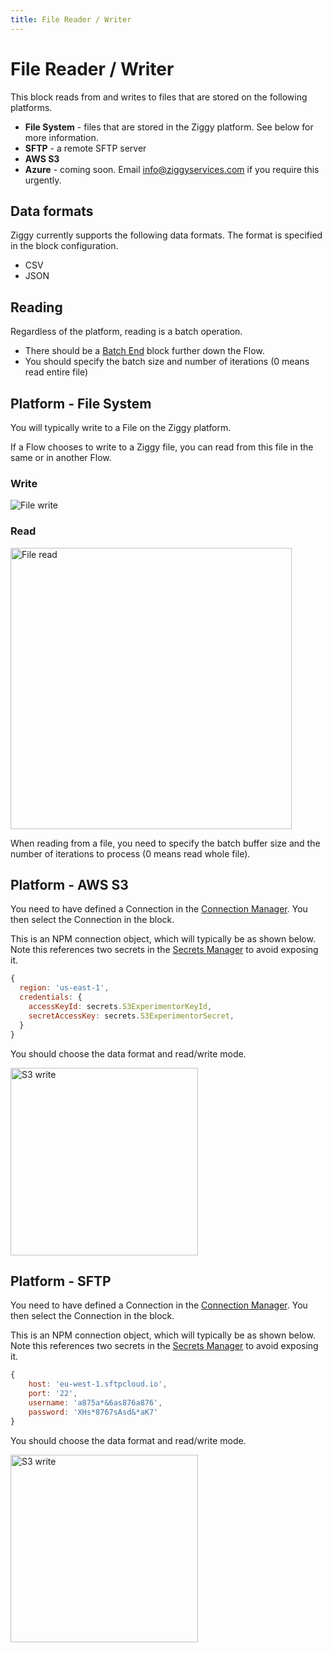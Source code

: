 ```yaml
---
title: File Reader / Writer
---
```


# File Reader / Writer

This block reads from and writes to files that are stored on the following platforms.

- **File System** - files that are stored in the Ziggy platform. See below for more information.
- **SFTP** - a remote SFTP server
- **AWS S3**
- **Azure** - coming soon. Email [info@ziggyservices.com](mailto:info@ziggyservices.com) if you require this urgently.

## Data formats
Ziggy currently supports the following data formats. The format is specified in the block configuration.

- CSV
- JSON

## Reading
Regardless of the platform, reading is a batch operation.

- There should be a [Batch End](Batch-End.md) block further down the Flow.
- You should specify the batch size and number of iterations (0 means read entire file)

## Platform - File System
You will typically write to a File on the Ziggy platform. 

If a Flow chooses to write to a Ziggy file, you can read from this file in the same or in another Flow.

### Write
![File write](/img/flows/blocks/utility/file/file-file-write.png)

### Read

<img src="/img/flows/blocks/utility/file/file-file-read.png" alt="File read" width="450" />

When reading from a file, you need to specify the batch buffer size and the number of iterations to process (0 means read whole file).

## Platform - AWS S3
You need to have defined a Connection in the [Connection Manager](/user-guide/connections/Connections). You then select the Connection in the block.

This is an NPM connection object, which will typically be as shown below. Note this references two secrets
in the [Secrets Manager](/user-guide/secrets/Secrets) to avoid exposing it.

```javascript
{
  region: 'us-east-1', 
  credentials: {
    accessKeyId: secrets.S3ExperimentorKeyId,
    secretAccessKey: secrets.S3ExperimentorSecret,
  }
}
```

You should choose the data format and read/write mode.

<img src="/img/flows/blocks/utility/file/file-s3-write.png" alt="S3 write" width="300" />

## Platform - SFTP

You need to have defined a Connection in the [Connection Manager](/user-guide/connections/Connections). 
You then select the Connection in the block.

This is an NPM connection object, which will typically be as shown below. Note this references two secrets
in the [Secrets Manager](/user-guide/secrets/Secrets) to avoid exposing it.

```javascript
{
    host: 'eu-west-1.sftpcloud.io',
    port: '22',
    username: 'a875a*&6as876a876',
    password: 'XHs*8767sAsd&*aK7'
}
```

You should choose the data format and read/write mode.

<img src="/img/flows/blocks/utility/file/file-sftp-write.png" alt="S3 write" width="300" />
